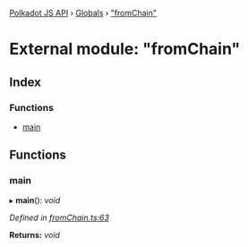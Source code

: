 [Polkadot JS API](../README.md) › [Globals](../globals.md) › ["fromChain"](_fromchain_.md)

# External module: "fromChain"

## Index

### Functions

* [main](_fromchain_.md#main)

## Functions

###  main

▸ **main**(): *void*

*Defined in [fromChain.ts:63](https://github.com/polkadot-js/api/blob/a35da085d/packages/typegen/src/fromChain.ts#L63)*

**Returns:** *void*
